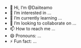 - 👋 Hi, I’m @Daiiteamo
- 👀 I’m interested in ...
- 🌱 I’m currently learning ...
- 💞️ I’m looking to collaborate on ...
- 📫 How to reach me ...
- 😄 Pronouns: ...
- ⚡ Fun fact: ...

<!---
Daiiteamo/Daiiteamo is a ✨ special ✨ repository because its `README.md` (this file) appears on your GitHub profile.
You can click the Preview link to take a look at your changes.
--->
